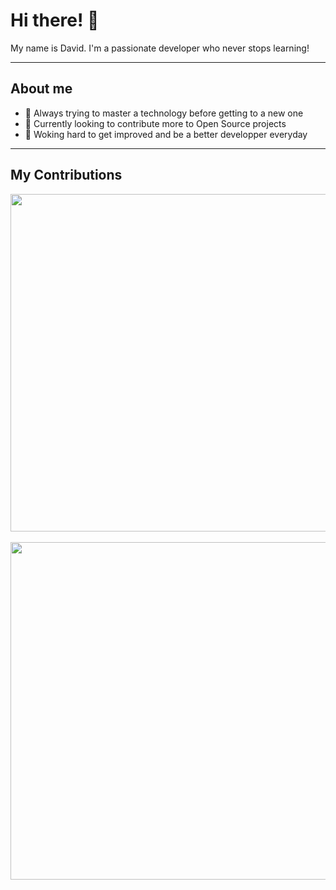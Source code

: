 <h1>Hi there! 👋</h1>
<p>My name is David. I'm a passionate developer who never stops learning!<p>
<hr />
<h2>About me</h2>
<ul>
	<li>🌱 Always trying to master a technology before getting to a new one</li>
 <li>🤝 Currently looking to contribute more to Open Source projects</li>
 <li>🚀 Woking hard to get improved and be a better developper everyday</li>
</ul>
<hr />
<h2 id="contributions">My Contributions</h2>
<!-- STATS AND CHART, CREDITS TO :
  Readme Stats(https://github.com/anuraghazra/github-readme-stats)
-->
<a href="#contributions">
 <img width="540em" src="https://github-readme-stats.vercel.app/api?username=davinaud&usernamecount_private=true&hide=stars&show_icons=true&theme=dark" align = "center"/>
 <br />
 <br />
 <img width="540em" src="https://github-readme-stats.vercel.app/api/top-langs?username=davinaud&show_icons=true&locale=en&layout=compact&theme=dark" align = "center"/>
</a>
